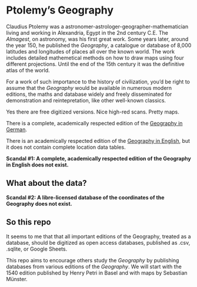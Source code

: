 # Ptolemy’s Geography

Claudius Ptolemy was a astronomer-astrologer-geographer-mathematician living and working in Alexandria, Egypt in the 2nd century C.E. The _Almagest_, on astronomy, was his first great work. Some years later, around the year 150, he published the _Geography_, a catalogue or database of 8,000 latitudes and longitudes of places all over the known world. The work includes detailed mathemetical methods on how to draw maps using four different projections. Until the end of the 15th century it was the definitive atlas of the world.

For a work of such importance to the history of civilization, you’d be right to assume that the _Geography_ would be available in numerous modern editions, the maths and database widely and freely disseminated for demonstration and reintepretation, like other well-known classics.

Yes there are free digitized versions. Nice high-red scans. Pretty maps.

There is a complete, academically respected edition of the [Geography in German](https://www.amazon.co.uk/Klaudios-Ptolemaios-Handbuch-Geographie-Einleitung/dp/3796521487).

There is an academically respected edition of the [Geography in English](https://www.amazon.co.uk/Ptolemys-Geography-Annotated-Translation-Theoretical/dp/0691010420/), but it does not contain complete location data tables.

**Scandal #1: A complete, academically respected edition of the Geography in English does not exist.**

## What about the data?

**Scandal #2: A libre-licensed database of the coordinates of the Geography does not exist.**

## So this repo

It seems to me that that all important editions of the Geography, treated as a database, should be digitized as open access databases, published as .csv, .sqlite, or Google Sheets.

This repo aims to encourage others study the _Geography_ by publishing databases from various editions of the _Geography_. We will start with the 1540 edition published by Henry Petri in Basel and with maps by Sebastian Münster.

